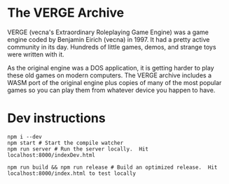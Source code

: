 # The VERGE Archive

VERGE (vecna's Extraordinary Roleplaying Game Engine) was a game engine coded by Benjamin Eirich (vecna) in 1997.  It had a pretty active community in its day.  Hundreds of little games, demos, and strange toys were written with it.

As the original engine was a DOS application, it is getting harder to play these old games on modern computers.  The VERGE archive includes a WASM port of the original engine plus copies of many of the most popular games so you can play them from whatever device you happen to have.

# Dev instructions

```shell
npm i --dev
npm start # Start the compile watcher
npm run server # Run the server locally.  Hit localhost:8000/indexDev.html

npm run build && npm run release # Build an optimized release.  Hit localhost:8000/index.html to test locally
```